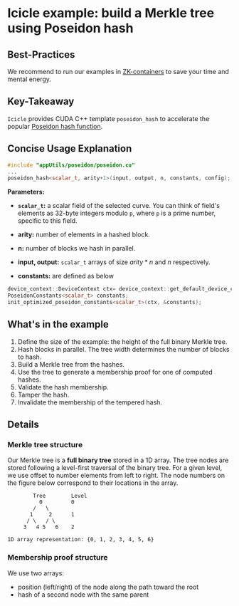 # Icicle example: build a Merkle tree using Poseidon hash

## Best-Practices

We recommend to run our examples in [ZK-containers](../../ZK-containers.md) to save your time and mental energy.

## Key-Takeaway

`Icicle` provides CUDA C++ template `poseidon_hash` to accelerate the popular [Poseidon hash function](https://www.poseidon-hash.info/).

## Concise Usage Explanation

```c++
#include "appUtils/poseidon/poseidon.cu"
...
poseidon_hash<scalar_t, arity+1>(input, output, n, constants, config);
```

**Parameters:**

- **`scalar_t`:** a scalar field of the selected curve.
You can think of field's elements as 32-byte integers modulo `p`, where `p` is a prime number, specific to this field.

- **arity:** number of elements in a hashed block.

- **n:** number of blocks we hash in parallel.

- **input, output:** `scalar_t` arrays of size $arity*n$ and $n$ respectively.

- **constants:** are defined as below

```c++
device_context::DeviceContext ctx= device_context::get_default_device_context();
PoseidonConstants<scalar_t> constants;
init_optimized_poseidon_constants<scalar_t>(ctx, &constants);
```

## What's in the example

1. Define the size of the example: the height of the full binary Merkle tree. 
2. Hash blocks in parallel. The tree width determines the number of blocks to hash.
3. Build a Merkle tree from the hashes.
4. Use the tree to generate a membership proof for one of computed hashes.
5. Validate the hash membership.
6. Tamper the hash.
7. Invalidate the membership of the tempered hash.

## Details

### Merkle tree structure

Our Merkle tree is a **full binary tree** stored in a 1D array.
The tree nodes are stored following a level-first traversal of the binary tree.
For a given level, we use offset to number elements from left to right. The node numbers on the figure below correspond to their locations in the array.

```text
        Tree        Level
          0         0 
        /   \
       1     2      1
      / \   / \
     3   4 5   6    2

1D array representation: {0, 1, 2, 3, 4, 5, 6}
```

### Membership proof structure

We use two arrays:

- position (left/right) of the node along the path toward the root
- hash of a second node with the same parent
